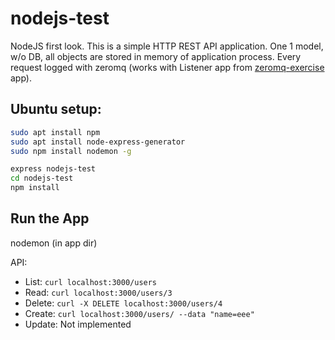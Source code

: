 # nodejs-test

NodeJS first look. This is a simple HTTP REST API application. One 1 model, w/o DB, all objects are stored in memory of application process.
Every request logged with zeromq (works with Listener app from [zeromq-exercise](https://github.com/madbox/zeromq-exercise "Github repo madbox/zeromq-exercise") app).

## Ubuntu setup:

```bash
sudo apt install npm
sudo apt install node-express-generator
sudo npm install nodemon -g

express nodejs-test
cd nodejs-test
npm install
```

## Run the App

nodemon (in app dir)

API:

- List:
  `curl localhost:3000/users`
- Read:
  `curl localhost:3000/users/3`
- Delete:
  `curl -X DELETE localhost:3000/users/4`
- Create:
  `curl localhost:3000/users/ --data "name=eee"`
- Update:
  Not implemented
